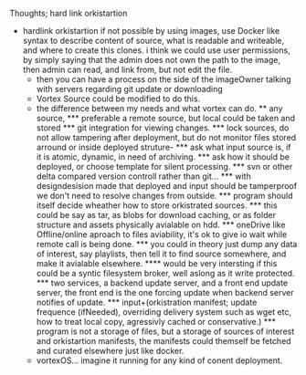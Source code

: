 Thoughts; hard link orkistartion
* hardlink orkistartion 
    if not possible by using images, use Docker like syntax to describe content of source,
    what is readable and writeable, and where to create this clones.
    i think we could use user permissions, by simply saying that the admin does not own the path to the image,
    then admin can read, and link from, but not edit the file.
    * then you can have a process on the side of the imageOwner talking with servers regarding git update or downloading 
    * Vortex Source could be modified to do this.
    * the difference between my needs and what vortex can do.
    ** any source, 
    *** preferable a remote source, but local could be taken and stored
    *** git integration for viewing changes.
    *** lock sources, do not allow tampering after deployment, but do not monitor files stored arround or inside deployed struture-
    *** ask what input source is, if it is atomic, dynamic, in need of archiving.
    *** ask how it should be deployed, or choose template for silent processing.
    *** svn or other delta compared version controll rather than git... 
    *** with designdesision made that deployed and input should be tamperproof we don't need to resolve changes from outside.
    *** program should itself decide wheather how to store orkistrated sources.
    *** this could be say as tar, as blobs for download caching, or as folder structure and assets physically avialable on hdd.
    *** oneDrive like Offline/online aproach to files aviability, it's ok to give io wait while remote call is being done.
    *** you could in theory just dump any data of interest, say playlists, then tell it to find source somewhere, and make it avialable elsewhere.
    **** would be very intersting if this could be a syntic filesystem broker, well aslong as it write protected.
    *** two services, a backend update server, and a front end update server, the front end is the one forcing update when backend server notifies of update.
    *** input+(orkistration manifest; update frequence (ifNeeded), overriding delivery system such as wget etc, how to treat local copy, agressivly cached or conservative.)
    *** program is not a storage of files, but a storage of sources of interest and orkistartion manifests, the manifests could themself be fetched and curated elsewhere just like docker.
    * vortexOS... imagine it running for any kind of conent deployment.
